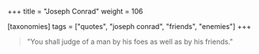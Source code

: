 +++
title = "Joseph Conrad"
weight = 106

[taxonomies]
tags = ["quotes", "joseph conrad", "friends", "enemies"]
+++

> "You shall judge of a man by his foes as well as by his friends."

